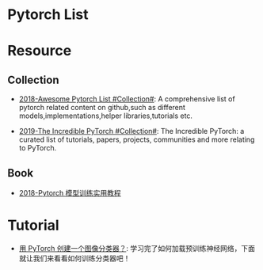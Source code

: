 # Pytorch List

# Resource

## Collection

- [2018-Awesome Pytorch List #Collection#](https://github.com/bharathgs/Awesome-pytorch-list): A comprehensive list of pytorch related content on github,such as different models,implementations,helper libraries,tutorials etc.

- [2019-The Incredible PyTorch #Collection#](https://github.com/ritchieng/the-incredible-pytorch): The Incredible PyTorch: a curated list of tutorials, papers, projects, communities and more relating to PyTorch.

## Book

- [2018-Pytorch 模型训练实用教程](https://github.com/tensor-yu/PyTorch_Tutorial)

# Tutorial

- [用 PyTorch 创建一个图像分类器？](https://zhuanlan.zhihu.com/p/52838751): 学习完了如何加载预训练神经网络，下面就让我们来看看如何训练分类器吧！
